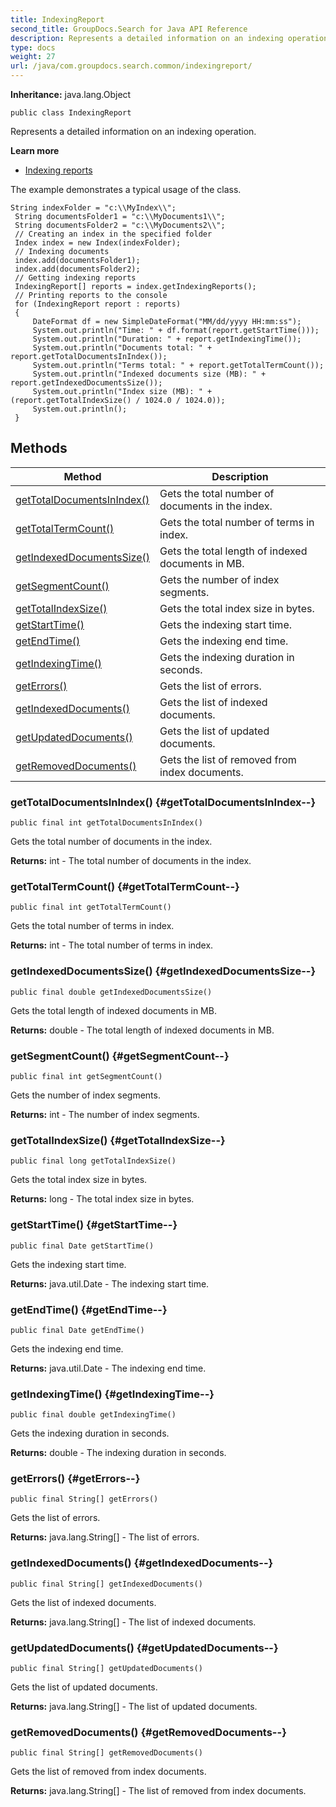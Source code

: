 ```yaml
---
title: IndexingReport
second_title: GroupDocs.Search for Java API Reference
description: Represents a detailed information on an indexing operation.
type: docs
weight: 27
url: /java/com.groupdocs.search.common/indexingreport/
---
```

**Inheritance:**
java.lang.Object
```
public class IndexingReport
```

Represents a detailed information on an indexing operation.

**Learn more**

 *  [Indexing reports][]

The example demonstrates a typical usage of the class.

```
String indexFolder = "c:\\MyIndex\\";
 String documentsFolder1 = "c:\\MyDocuments1\\";
 String documentsFolder2 = "c:\\MyDocuments2\\";
 // Creating an index in the specified folder
 Index index = new Index(indexFolder);
 // Indexing documents
 index.add(documentsFolder1);
 index.add(documentsFolder2);
 // Getting indexing reports
 IndexingReport[] reports = index.getIndexingReports();
 // Printing reports to the console
 for (IndexingReport report : reports)
 {
     DateFormat df = new SimpleDateFormat("MM/dd/yyyy HH:mm:ss");
     System.out.println("Time: " + df.format(report.getStartTime()));
     System.out.println("Duration: " + report.getIndexingTime());
     System.out.println("Documents total: " + report.getTotalDocumentsInIndex());
     System.out.println("Terms total: " + report.getTotalTermCount());
     System.out.println("Indexed documents size (MB): " + report.getIndexedDocumentsSize());
     System.out.println("Index size (MB): " + (report.getTotalIndexSize() / 1024.0 / 1024.0));
     System.out.println();
 }
```


[Indexing reports]: https://docs.groupdocs.com/display/searchjava/Indexing+reports
## Methods

| Method | Description |
| --- | --- |
| [getTotalDocumentsInIndex()](#getTotalDocumentsInIndex--) | Gets the total number of documents in the index. |
| [getTotalTermCount()](#getTotalTermCount--) | Gets the total number of terms in index. |
| [getIndexedDocumentsSize()](#getIndexedDocumentsSize--) | Gets the total length of indexed documents in MB. |
| [getSegmentCount()](#getSegmentCount--) | Gets the number of index segments. |
| [getTotalIndexSize()](#getTotalIndexSize--) | Gets the total index size in bytes. |
| [getStartTime()](#getStartTime--) | Gets the indexing start time. |
| [getEndTime()](#getEndTime--) | Gets the indexing end time. |
| [getIndexingTime()](#getIndexingTime--) | Gets the indexing duration in seconds. |
| [getErrors()](#getErrors--) | Gets the list of errors. |
| [getIndexedDocuments()](#getIndexedDocuments--) | Gets the list of indexed documents. |
| [getUpdatedDocuments()](#getUpdatedDocuments--) | Gets the list of updated documents. |
| [getRemovedDocuments()](#getRemovedDocuments--) | Gets the list of removed from index documents. |
### getTotalDocumentsInIndex() {#getTotalDocumentsInIndex--}
```
public final int getTotalDocumentsInIndex()
```


Gets the total number of documents in the index.

**Returns:**
int - The total number of documents in the index.
### getTotalTermCount() {#getTotalTermCount--}
```
public final int getTotalTermCount()
```


Gets the total number of terms in index.

**Returns:**
int - The total number of terms in index.
### getIndexedDocumentsSize() {#getIndexedDocumentsSize--}
```
public final double getIndexedDocumentsSize()
```


Gets the total length of indexed documents in MB.

**Returns:**
double - The total length of indexed documents in MB.
### getSegmentCount() {#getSegmentCount--}
```
public final int getSegmentCount()
```


Gets the number of index segments.

**Returns:**
int - The number of index segments.
### getTotalIndexSize() {#getTotalIndexSize--}
```
public final long getTotalIndexSize()
```


Gets the total index size in bytes.

**Returns:**
long - The total index size in bytes.
### getStartTime() {#getStartTime--}
```
public final Date getStartTime()
```


Gets the indexing start time.

**Returns:**
java.util.Date - The indexing start time.
### getEndTime() {#getEndTime--}
```
public final Date getEndTime()
```


Gets the indexing end time.

**Returns:**
java.util.Date - The indexing end time.
### getIndexingTime() {#getIndexingTime--}
```
public final double getIndexingTime()
```


Gets the indexing duration in seconds.

**Returns:**
double - The indexing duration in seconds.
### getErrors() {#getErrors--}
```
public final String[] getErrors()
```


Gets the list of errors.

**Returns:**
java.lang.String[] - The list of errors.
### getIndexedDocuments() {#getIndexedDocuments--}
```
public final String[] getIndexedDocuments()
```


Gets the list of indexed documents.

**Returns:**
java.lang.String[] - The list of indexed documents.
### getUpdatedDocuments() {#getUpdatedDocuments--}
```
public final String[] getUpdatedDocuments()
```


Gets the list of updated documents.

**Returns:**
java.lang.String[] - The list of updated documents.
### getRemovedDocuments() {#getRemovedDocuments--}
```
public final String[] getRemovedDocuments()
```


Gets the list of removed from index documents.

**Returns:**
java.lang.String[] - The list of removed from index documents.
